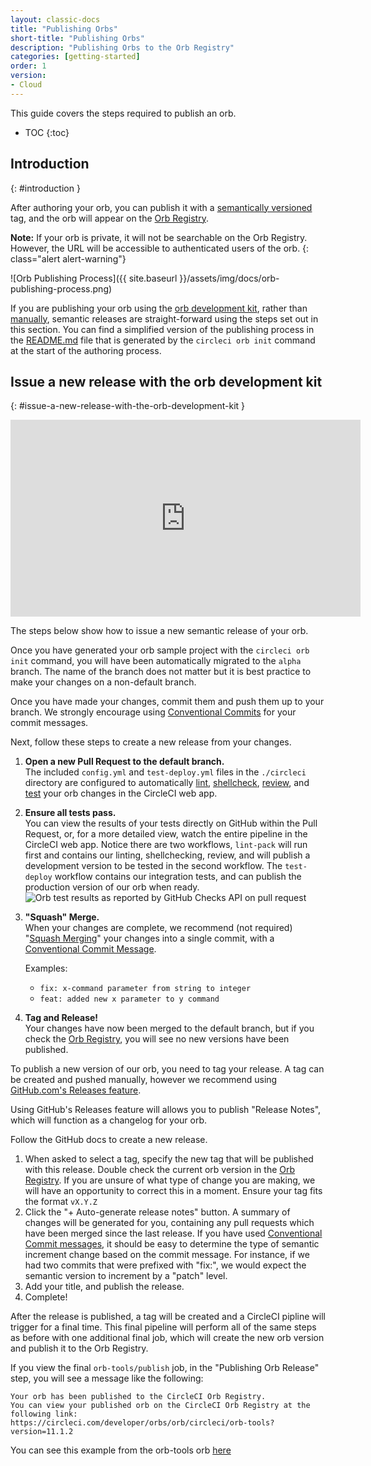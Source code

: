 ```yaml
---
layout: classic-docs
title: "Publishing Orbs"
short-title: "Publishing Orbs"
description: "Publishing Orbs to the Orb Registry"
categories: [getting-started]
order: 1
version:
- Cloud
---
```


This guide covers the steps required to publish an orb.

* TOC
{:toc}

## Introduction
{: #introduction }

After authoring your orb, you can publish it with a [semantically versioned]({{site.baseurl}}/orb-concepts/#semantic-versioning) tag, and the orb will appear on the [Orb Registry](https://circleci.com/developer/orbs).

**Note:** If your orb is private, it will not be searchable on the Orb Registry. However, the URL will be accessible to authenticated users of the orb.
{: class="alert alert-warning"}

![Orb Publishing Process]({{ site.baseurl }}/assets/img/docs/orb-publishing-process.png)

If you are publishing your orb using the [orb development kit]({{site.baseurl}}/orb-development-kit), rather than [manually]({{site.baseurl}}/orb-author-validate-publish), semantic releases are straight-forward using the steps set out in this section. You can find a simplified version of the publishing process in the [README.md](https://github.com/CircleCI-Public/Orb-Template/blob/main/README.md) file that is generated by the `circleci orb init` command at the start of the authoring process.

## Issue a new release with the orb development kit
{: #issue-a-new-release-with-the-orb-development-kit }

<div class="video-wrapper">
  <iframe width="560" height="315" src="https://www.youtube.com/embed/ujpEwDJJQ7I" title="YouTube video player" frameborder="0" allow="accelerometer; autoplay; clipboard-write; encrypted-media; gyroscope; picture-in-picture" allowfullscreen></iframe>
</div>

The steps below show how to issue a new semantic release of your orb.

Once you have generated your orb sample project with the `circleci orb init` command, you will have been automatically migrated to the `alpha` branch. The name of the branch does not matter but it is best practice to make your changes on a non-default branch.

Once you have made your changes, commit them and push them up to your branch. We strongly encourage using [Conventional Commits](https://www.conventionalcommits.org/) for your commit messages.

Next, follow these steps to create a new release from your changes.

1. **Open a new Pull Request to the default branch.** <br/>
The included `config.yml` and `test-deploy.yml` files in the `./circleci` directory are configured to automatically [lint]({{site.baseurl}}/testing-orbs/#yaml-lint), [shellcheck]({{site.baseurl}}/testing-orbs/#shellcheck), [review]({{site.baseurl}}/testing-orbs/#review), and [test]({{site.baseurl}}/testing-orbs/#integration-testing) your orb changes in the CircleCI web app.

1. **Ensure all tests pass.** <br/>
You can view the results of your tests directly on GitHub within the Pull Request, or, for a more detailed view, watch the entire pipeline in the CircleCI web app.
Notice there are two workflows, `lint-pack` will run first and contains our linting, shellchecking, review, and will publish a development version to be tested in the second workflow. The `test-deploy` workflow contains our integration tests, and can publish the production version of our orb when ready.
 ![Orb test results as reported by GitHub Checks API on pull request]({{site.baseurl}}/assets/img/docs/orbtools-11-checks.png)

1. **"Squash" Merge.** <br/>
When your changes are complete, we recommend (not required) "[Squash Merging](https://docs.github.com/en/pull-requests/collaborating-with-pull-requests/incorporating-changes-from-a-pull-request/about-pull-request-merges#squash-and-merge-your-pull-request-commits)" your changes into a single commit, with a [Conventional Commit Message](https://www.conventionalcommits.org/).

    Examples:

      - `fix: x-command parameter from string to integer`
      - `feat: added new x parameter to y command`

1. **Tag and Release!** <br/>
Your changes have now been merged to the default branch, but if you check the [Orb Registry](https://circleci.com/developer/orbs), you will see no new versions have been published.

To publish a new version of our orb, you need to tag your release. A tag can be created and pushed manually, however we recommend using [GitHub.com's Releases feature](https://docs.github.com/en/repositories/releasing-projects-on-github/managing-releases-in-a-repository#creating-a-release).

Using GitHub's Releases feature will allows you to publish "Release Notes", which will function as a changelog for your orb.

Follow the GitHub docs to create a new release.

   1. When asked to select a tag, specify the new tag that will be published with this release. Double check the current orb version in the [Orb Registry](https://circleci.com/developer/orbs). If you are unsure of what type of change you are making, we will have an opportunity to correct this in a moment. Ensure your tag fits the format `vX.Y.Z`
   2. Click the "+ Auto-generate release notes" button. A summary of changes will be generated for you, containing any pull requests which have been merged since the last release. If you have used [Conventional Commit messages](https://www.conventionalcommits.org/), it should be easy to determine the type of semantic increment change based on the commit message. For instance, if we had two commits that were prefixed with "fix:", we would expect the semantic version to increment by a "patch" level.
   3. Add your title, and publish the release.
   4. Complete!

After the release is published, a tag will be created and a CircleCI pipline will trigger for a final time. This final pipeline will perform all of the same steps as before with one additional final job, which will create the new orb version and publish it to the Orb Registry.

If you view the final `orb-tools/publish` job, in the "Publishing Orb Release" step, you will see a message like the following:

```shell
Your orb has been published to the CircleCI Orb Registry.
You can view your published orb on the CircleCI Orb Registry at the following link:
https://circleci.com/developer/orbs/orb/circleci/orb-tools?version=11.1.2
```
You can see this example from the orb-tools orb [here](https://app.circleci.com/pipelines/github/CircleCI-Public/orb-tools-orb/947/workflows/342ea92a-4c3d-485b-b89f-8511ebabd12f/jobs/5798)

